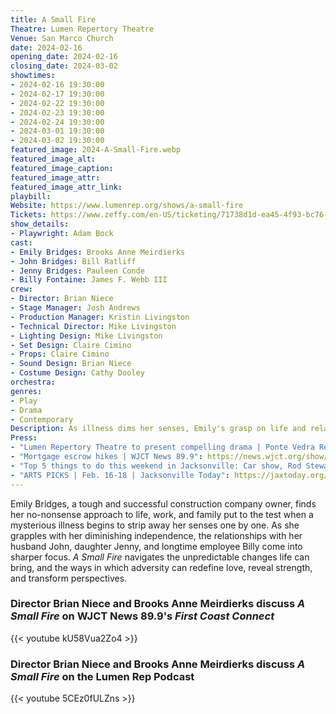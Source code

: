 ```yaml
---
title: A Small Fire
Theatre: Lumen Repertory Theatre
Venue: San Marco Church
date: 2024-02-16
opening_date: 2024-02-16
closing_date: 2024-03-02
showtimes:
- 2024-02-16 19:30:00
- 2024-02-17 19:30:00
- 2024-02-22 19:30:00
- 2024-02-23 19:30:00
- 2024-02-24 19:30:00
- 2024-03-01 19:30:00
- 2024-03-02 19:30:00
featured_image: 2024-A-Small-Fire.webp
featured_image_alt:
featured_image_caption:
featured_image_attr:
featured_image_attr_link:
playbill:
Website: https://www.lumenrep.org/shows/a-small-fire
Tickets: https://www.zeffy.com/en-US/ticketing/71738d1d-ea45-4f93-bc76-9c05f70ef4e8
show_details:
- Playwright: Adam Bock
cast:
- Emily Bridges: Brooks Anne Meirdierks
- John Bridges: Bill Ratliff
- Jenny Bridges: Pauleen Conde
- Billy Fontaine: James F. Webb III
crew:
- Director: Brian Niece
- Stage Manager: Josh Andrews
- Production Manager: Kristin Livingston
- Technical Director: Mike Livingston
- Lighting Design: Mike Livingston
- Set Design: Claire Cimino
- Props: Claire Cimino
- Sound Design: Brian Niece
- Costume Design: Cathy Dooley
orchestra:
genres:
- Play
- Drama
- Contemporary
Description: As illness dims her senses, Emily's grasp on life and relationships transforms, revealing unexpected strength.
Press: 
- "Lumen Repertory Theatre to present compelling drama | Ponte Vedra Recorder": https://pontevedrarecorder.com/stories/lumen-repertory-theatre-to-present-compelling-drama,79466
- "Mortgage escrow hikes | WJCT News 89.9": https://news.wjct.org/show/first-coast-connect/2024-02-05/first-coast-connect-mortgage-escrow-hikes
- "Top 5 things to do this weekend in Jacksonville: Car show, Rod Stewart, vampires, Keb' Mo' | Florida Times-Union": https://www.jacksonville.com/story/entertainment/events/2024/02/14/5-fun-things-to-do-this-weekend-in-jacksonville-fla/72573211007/
- "ARTS PICKS | Feb. 16-18 | Jacksonville Today": https://jaxtoday.org/2024/02/13/arts-picks-feb-16-18/
---
```

Emily Bridges, a tough and successful construction company owner, finds her no-nonsense approach to life, work, and family put to the test when a mysterious illness begins to strip away her senses one by one. As she grapples with her diminishing independence, the relationships with her husband John, daughter Jenny, and longtime employee Billy come into sharper focus. *A Small Fire* navigates the unpredictable changes life can bring, and the ways in which adversity can redefine love, reveal strength, and transform perspectives.

### Director Brian Niece and Brooks Anne Meirdierks discuss *A Small Fire* on WJCT News 89.9's *First Coast Connect*
{{< youtube kU58Vua2Zo4 >}}

### Director Brian Niece and Brooks Anne Meirdierks discuss *A Small Fire* on the Lumen Rep Podcast
{{< youtube 5CEz0fULZns >}}